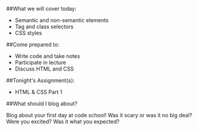 ##What we will cover today:

* Semantic and non-semantic elements
* Tag and class selectors
* CSS styles

##Come prepared to:

* Write code and take notes
* Participate in lecture
* Discuss HTML and CSS

##Tonight's Assignment(s):

* HTML & CSS Part 1

##What should I blog about?

Blog about your first day at code school! Was it scary or was it no big deal? Were you excited? Was it what you expected?
